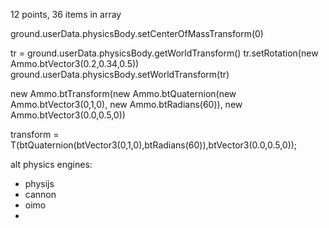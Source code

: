 12 points, 36 items in array

ground.userData.physicsBody.setCenterOfMassTransform(0)


tr = ground.userData.physicsBody.getWorldTransform()
tr.setRotation(new Ammo.btVector3(0.2,0.34,0.5))
ground.userData.physicsBody.setWorldTransform(tr)

new Ammo.btTransform(new Ammo.btQuaternion(new Ammo.btVector3(0,1,0), new Ammo.btRadians(60)), new Ammo.btVector3(0.0,0.5,0))

transform = T(btQuaternion(btVector3(0,1,0),btRadians(60)),btVector3(0.0,0.5,0));


alt physics engines:
- physijs
- cannon
- oimo
- 
